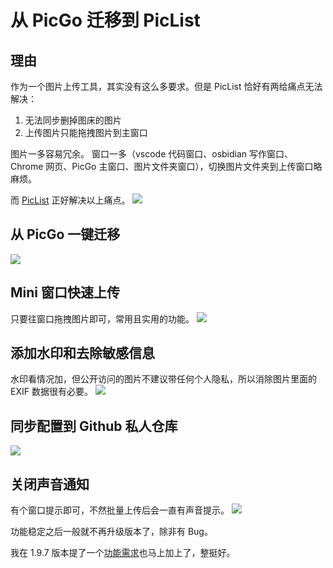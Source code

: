 # 从 PicGo 迁移到 PicList


## 理由
作为一个图片上传工具，其实没有这么多要求。但是 PicList 恰好有两给痛点无法解决：
1. 无法同步删掉图床的图片
2. 上传图片只能拖拽图片到主窗口

图片一多容易冗余。
窗口一多（vscode 代码窗口、osbidian 写作窗口、Chrome 网页、PicGo 主窗口、图片文件夹窗口），切换图片文件夹到上传窗口略麻烦。

而 [PicList](https://github.com/Kuingsmile/PicList) 正好解决以上痛点。
![](https://s2.loli.net/2023/07/22/2589jiX7uYMGTdB.png)

## 从 PicGo 一键迁移
![](https://s2.loli.net/2023/07/22/alspAJ83v7W1oLu.png)

## Mini 窗口快速上传
只要往窗口拖拽图片即可，常用且实用的功能。
![](https://s2.loli.net/2023/07/22/p3wsJEFLoQqghnW.png)

## 添加水印和去除敏感信息
水印看情况加，但公开访问的图片不建议带任何个人隐私，所以消除图片里面的 EXIF 数据很有必要。
![](https://s2.loli.net/2023/07/22/SZDgUiHKkon7fT8.png)

## 同步配置到 Github 私人仓库
![](https://s2.loli.net/2023/07/22/pQn32ZicbuRHtNU.png)

## 关闭声音通知
有个窗口提示即可，不然批量上传后会一直有声音提示。
![](https://s2.loli.net/2023/07/22/RCb6lDYehHBNVwf.png)


功能稳定之后一般就不再升级版本了，除非有 Bug。

我在 1.9.7 版本提了一个[功能需求](https://github.com/Kuingsmile/PicList/discussions/71#discussioncomment-6495535)也马上加上了，整挺好。 
